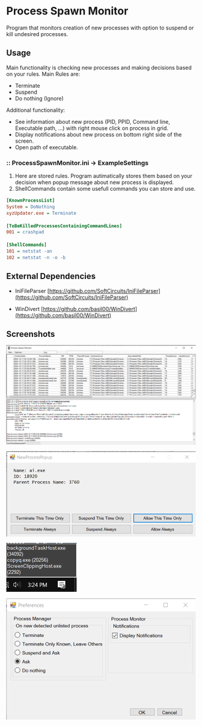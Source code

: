 # Process Spawn Monitor
Program that monitors creation of new processes with option to suspend or kill undesired processes.

## Usage
Main functionality is checking new processes and making decisions based on your rules. Main Rules are:
* Terminate
* Suspend
* Do nothing (Ignore)

Additional functionality:
* See information about new process (PID, PPID, Command line, Executable path, ...) with right mouse click on process in grid.
* Display notifications about new process on bottom right side of the screen.
* Open path of executable.

### :: ProcessSpawnMonitor.ini -> ExampleSettings
1. Here are stored rules. Program autimatically stores them based on your decision when popup message about new process is displayed.
2. ShellCommands contain some usefull commands you can store and use.

```ini
[KnownProcessList]
System = DoNothing
xyzUpdater.exe = Terminate

[ToBeKilledProcessesContainingCommandLines]
001 = crashpad

[ShellCommands]
101 = netstat -an
102 = netstat -n -o -b
```


## External Dependencies

* IniFileParser
[https://github.com/SoftCircuits/IniFileParser](https://github.com/SoftCircuits/IniFileParser)

* WinDivert
[https://github.com/basil00/WinDivert](https://github.com/basil00/WinDivert)


## Screenshots
![](Process_Spawn_Monitor.PNG)

![](ProcessSpawnMonitor_NewProcessPopup.PNG)

![](ProcessSpawnMonitor_Notifications.PNG)

![](ProcessSpawnMonitor_Preferences.PNG)


